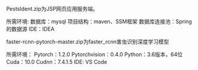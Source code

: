 Pestsldent.zip为JSP网页应用服务端。

所需环境:
数据库：mysql
项目结构：maven、SSM框架
数据库连接池：Spring的数据源
IDE：IDEA

faster-rcnn-pytorch-master.zip为faster_rcnn害虫识别深度学习模型

所需环境：
Pytorch：1.2.0
Pytorchvision：0.4.0
Python：3.6版本，64位
Cuda：10.0
Cudnn：7.4.1.5
IDE: VS Code